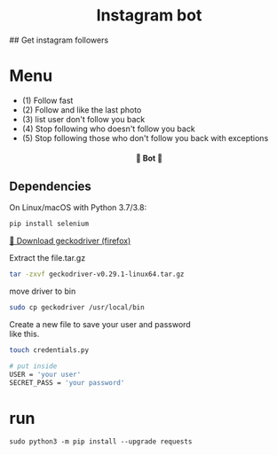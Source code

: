 <h1 align="center">Instagram bot </h1>
## Get instagram followers

Menu
=================
<!--ts-->
   * (1) Follow fast
   * (2) Follow and like the last photo
   * (3) list user don't follow you back
   * (4) Stop following who doesn't follow you back
   * (5) Stop following those who don't follow you back with exceptions
<!--te-->

<h4 align="center"> 
	🚀 Bot  🚧
</h4>

## Dependencies

On Linux/macOS with Python 3.7/3.8:
```bash
pip install selenium 
``` 
<a href="https://github.com/mozilla/geckodriver/releases">🔗 Download geckodriver (firefox)</a>  

Extract the file.tar.gz 
```bash
tar -zxvf geckodriver-v0.29.1-linux64.tar.gz
```

move driver to bin
```bash
sudo cp geckodriver /usr/local/bin 
``` 
Create a new file to save your user and password  
like this.  

```bash
touch credentials.py

# put inside 
USER = 'your user'
SECRET_PASS = 'your password'
```

# run
```
sudo python3 -m pip install --upgrade requests
```

